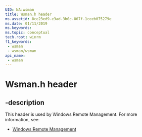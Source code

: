 ```yaml
---
UID: NA:wsman
title: Wsman.h header
ms.assetid: 8ce23ed9-e3ad-3b0c-807f-1ceeb075279e
ms.date: 01/11/2019
ms.keywords: 
ms.topic: conceptual
tech.root: winrm
f1_keywords:
 - wsman
 - wsman/wsman
api_name:
 - wsman
---
```


# Wsman.h header


## -description

This header is used by Windows Remote Management. For more information, see:

- [Windows Remote Management](../_winrm/index.md)

